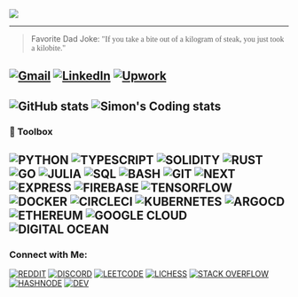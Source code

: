 <img align="center" src="https://github.com/Salvien-code/Heavy/blob/main/Lightweight.gif" />

----
> Favorite Dad Joke: <span style="font-family:Papyrus">"If you take a bite out of a kilogram of steak, you just took a kilobite."</span>

[![Gmail](https://img.shields.io/badge/Gmail-EA4335?style=for-the-badge&logo=gmail&logoColor=FFFFFF)](mailto:salviensky@gmail.com) 
[![LinkedIn](https://img.shields.io/badge/linkedin-0A66C2?style=for-the-badge&logo=linkedin&logoColor=FFFFFF)](https://linkedin.com/in/ximon/) 
[![Upwork](https://img.shields.io/badge/upwork-44CE29?style=for-the-badge&logo=upwork&logoColor=FFFFFF)](https://www.upwork.com/freelancers/~01a978578ae872ab32) 
----

![GitHub stats](https://github-readme-stats.vercel.app/api?username=salvien-code&count_private=true&include_all_commits&show_icons=true&theme=github_dark)
![Simon's Coding stats](https://github-readme-stats.vercel.app/api/wakatime?username=ximon&langs_count=5&theme=github_dark&custom_title=Simon's%20Wakatime%20Stats)
----

### 🧰 Toolbox
![PYTHON](https://img.shields.io/badge/Language-Python-D3D3D3?style=plastic&logo=python&logoColor=3776AB)
![TYPESCRIPT](https://img.shields.io/badge/Language-Typescript-D3D3D3?style=plastic&logo=typescript&logoColor=3178C6)
![SOLIDITY](https://img.shields.io/badge/Language-Solidity-D3D3D3?style=plastic&logo=solidity&logoColor=363636)
![RUST](https://img.shields.io/badge/Language-Rust-D3D3D3?style=plastic&logo=rust&logoColor=000000)
![GO](https://img.shields.io/badge/Language-Go-D3D3D3?style=plastic&logo=go&logoColor=00ADD8)
![JULIA](https://img.shields.io/badge/Language-Julia-D3D3D3?style=plastic&logo=julia&logoColor=9558B2)
![SQL](https://img.shields.io/badge/Language-SQL-D3D3D3?style=plastic&logo=mysql&logoColor=4479A1)
![BASH](https://img.shields.io/badge/Tool-Bash-D3D3D3?style=plastic&logo=gnubash&logoColor=4EAA25)
![GIT](https://img.shields.io/badge/Tool-Git-D3D3D3?style=plastic&logo=git&logoColor=F05032)
![NEXT](https://img.shields.io/badge/Tool-Next.js-D3D3D3?style=plastic&logo=next.js&logoColor=000000)
![EXPRESS](https://img.shields.io/badge/Tool-Express-D3D3D3?style=plastic&logo=express&logoColor=000000)
![FIREBASE](https://img.shields.io/badge/Tool-Firebase-D3D3D3?style=plastic&logo=firebase&logoColor=FFCA28)
![TENSORFLOW](https://img.shields.io/badge/Tool-TensorFlow-D3D3D3?style=plastic&logo=tensorflow&logoColor=FF6F00)
![DOCKER](https://img.shields.io/badge/Tool-Docker-D3D3D3?style=plastic&logo=docker&logoColor=2496ED)
![CIRCLECI](https://img.shields.io/badge/Tool-Circle%20CI-D3D3D3?style=plastic&logo=circleci&logoColor=343434)
![KUBERNETES](https://img.shields.io/badge/Tool-Kubernetes-D3D3D3?style=plastic&logo=kubernetes&logoColor=326CE5) 
![ARGOCD](https://img.shields.io/badge/Tool-Argo%20CD-D3D3D3?style=plastic&logo=argo&logoColor=EF7B4D)
![ETHEREUM](https://img.shields.io/badge/Tech-Ethereum-D3D3D3?style=plastic&logo=ethereum&logoColor=3C3C3D)
![GOOGLE CLOUD](https://img.shields.io/badge/Tech-Google%20Cloud-D3D3D3?style=plastic&logo=googlecloud&logoColor=4285F4)
![DIGITAL OCEAN](https://img.shields.io/badge/Tech-DigitalOcean-D3D3D3?style=plastic&logo=digitalocean&logoColor=0080FF) 
----

### Connect with Me:
[![REDDIT](https://img.shields.io/badge/-Reddit-FF4500?style=social&logo=reddit)](https://www.reddit.com/user/simon_ximon/)
[![DISCORD](https://img.shields.io/badge/-Discord-orange?style=social&logo=discord)]()
[![LEETCODE](https://img.shields.io/badge/-LeetCode-orange?style=social&logo=leetcode)](https://www.leetcode.com/salvien-code)
[![LICHESS](https://img.shields.io/badge/-Lichess-orange?style=social&logo=lichess)](https://lichess.org/@/Simon_ximon)
[![STACK OVERFLOW](https://img.shields.io/badge/-Stack%20Overflow-orange?style=social&logo=stackoverflow)](https://stackoverflow.com/users/19064733)
[![HASHNODE](https://img.shields.io/badge/-HashNode-orange?style=social&logo=hashnode)](https://hashnode.com/@ximon)
[![DEV](https://img.shields.io/badge/-Dev.to-orange?style=social&logo=dev.to)](https://dev.to/salviencode/)
